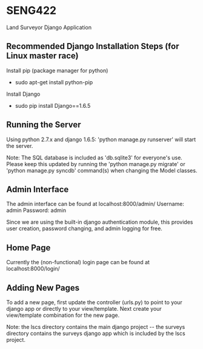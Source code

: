 SENG422
=======

Land Surveyor Django Application

Recommended Django Installation Steps (for Linux master race)
-------------------------------------------------------------

Install pip (package manager for python)
* sudo apt-get install python-pip

Install Django
* sudo pip install Django==1.6.5

Running the Server
------------------

Using python 2.7.x and django 1.6.5: 'python manage.py runserver' will start the server.

Note: The SQL database is included as 'db.sqlite3' for everyone's use. Please keep this updated by running the 'python manage.py migrate' or 'python manage.py syncdb' command(s) when changing the Model classes.

Admin Interface
---------------

The admin interface can be found at localhost:8000/admin/
Username: admin
Password: admin

Since we are using the built-in django authentication module, this provides user creation, password changing, and admin logging for free.

Home Page
---------

Currently the (non-functional) login page can be found at localhost:8000/login/

Adding New Pages
----------------

To add a new page, first update the controller (urls.py) to point to your django app or directly to your view/template. 
Next create your view/template combination for the new page.

Note: the lscs directory contains the main django project -- the surveys directory contains the surveys django app which is included by the lscs project.

